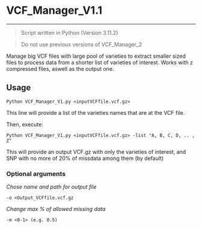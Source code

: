 # VCF_Manager_V1.1
---
> Script written in Python (Version 3.11.2)

> Do not use previous versions of VCF_Manager_2

Manage big VCF files with large pool of varieties to extract smaller sized files to process data from a shorter list of varieties of interest. 
Works with z compressed files, aswell as the output one.

## Usage 

`Python VCF_Manager_V1.py <inputVCFfile.vcf.gz> `

This line will provide a list of the varieties names that are at the VCF file. 

Then, execute:

`Python VCF_Manager_V1.py <inputVCFfile.vcf.gz> -list "A, B, C, D, .. , Z" `

This will provide an output VCF.gz with only the varieties of interest, and SNP with no more of 20% of missdata among them (by default)

### Optional arguments

_Chose name and path for output file_

`-o <Output_VCFfile.vcf.gz ` 

_Change max % of allowed missing data_

`-m <0-1> (e.g. 0.5) `

